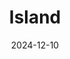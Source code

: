 ---  
layout: startup_page  
title: "Island"  
id: "island.io"  
permalink: "/islandisland.io12102024/"  
website: "https://www.island.io"  
funding_round: "Series D"  
funding_amount: "$175M"  
investors: "Coatue Management, Sequoia Capital, Capital One Ventures, Citi Ventures, EDBI"  
about: "Island develops the Island Enterprise Browser, a workspace designed to deliver applications with a familiar browsing experience while enhancing security and control. It provides last-mile controls and visibility for IT and security teams, allowing for safer SaaS and web application delivery. The browser offers features like data redaction, watermarking, and multi-factor authentication, addressing security and compliance concerns for enterprises."  
markets: "Cybersecurity, Enterprise Software, SaaS, Business/Productivity Software, IT Consulting and Outsourcing, Internet Software"  
hq: "Dallas, Texas, United States"  
founded_year: "2020"  
linkedin: "https://www.linkedin.com/company/island-io"  
twitter: "https://twitter.com/island_io"  
instagram: ""  
facebook: "https://www.facebook.com/100075928579770"  
crunchbase: "https://www.crunchbase.com/organization/Island?utm_source=linkedin&utm_medium=referral&utm_campaign=linkedin_companies&utm_content=profile_cta_anon&trk=funding_crunchbase"  
pitchbook: "https://pitchbook.com/profiles/company/455121-91"  

date_display: "10-Dec-2024"  
date: "2024-12-10"

# SEO Optimization  
meta_title: "Island - Series D Funding ($175M)"  
meta_description: "Island, Island develops the Island Enterprise Browser, a workspace designed to deliver applications with a familiar browsing experience while enhancing securi..."  
meta_keywords: "Island, Cybersecurity, Enterprise Software, SaaS, Business/Productivity Software, IT Consulting and Outsourcing, Internet Software, Series D funding"  
canonical_url: "https://startup.projectstartups.com/islandisland.io12102024/"  
---